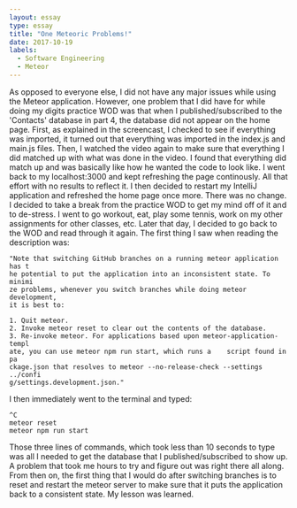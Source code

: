 ```yaml
---
layout: essay
type: essay
title: "One Meteoric Problems!"
date: 2017-10-19
labels:
  - Software Engineering
  - Meteor
---
```


As opposed to everyone else, I did not have any major issues while using the Meteor application. However, one problem that I did have for while doing my digits practice WOD was that when I published/subscribed to the 'Contacts' database in part 4, the database did not appear on the home page. First, as explained in the screencast, I checked to see if everything was imported, it turned out that everything was imported in the index.js and main.js files. Then, I watched the video again to make sure that everything I did matched up with what was done in the video. I found that everything did match up and was basically like how he wanted the code to look like. I went back to my localhost:3000 and kept refreshing the page continously. All that effort with no results to reflect it. I then decided to restart my IntelliJ application and refreshed the home page once more. There was no change. I decided to take a break from the practice WOD to get my mind off of it and to de-stress. I went to go workout, eat, play some tennis, work on my other assignments for other classes, etc. Later that day, I decided to go back to the WOD and read through it again. The first thing I saw when reading the description was:

```
"Note that switching GitHub branches on a running meteor application has t
he potential to put the application into an inconsistent state. To minimi
ze problems, whenever you switch branches while doing meteor development, 
it is best to:

1. Quit meteor.
2. Invoke meteor reset to clear out the contents of the database.
3. Re-invoke meteor. For applications based upon meteor-application-templ
ate, you can use meteor npm run start, which runs a    script found in pa
ckage.json that resolves to meteor --no-release-check --settings ../confi
g/settings.development.json."
```

I then immediately went to the terminal and typed:

```
^C
meteor reset
meteor npm run start
```

Those three lines of commands, which took less than 10 seconds to type was all I needed to get the database that I published/subscribed to show up. A problem that took me hours to try and figure out was right there all along. From then on, the first thing that I would do after switching branches is to reset and restart the meteor server to make sure that it puts the application back to a consistent state. My lesson was learned. 
